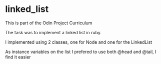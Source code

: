 # linked_list
This is part of the Odin Project Curriculum

The task was to implement a linked list in ruby.

I implemented using 2 classes, one for Node and one for the LinkedList

As instance variables on the list I prefered to use both @head and @tail, I find it easier